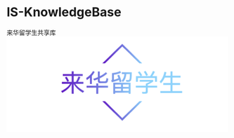 # IS-KnowledgeBase
来华留学生共享库
![Image text](https://github.com/RobertWeijie/IS-KnowledgeBase/blob/main/logo.png)
